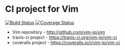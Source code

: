 # CI project for Vim

[![Build Status](https://travis-ci.org/vim-jp/vim-ci.svg?branch=master)](https://travis-ci.org/vim-jp/vim-ci)
[![Coverage Status](https://coveralls.io/repos/vim-jp/vim-ci/badge.png?branch=master)](https://coveralls.io/r/vim-jp/vim-ci)

*   Vim repository - http://github.com/vim-jp/vim
*   travis-ci project - https://travis-ci.org/vim-jp/vim-ci
*   coveralls project - https://coveralls.io/r/vim-jp/vim-ci
